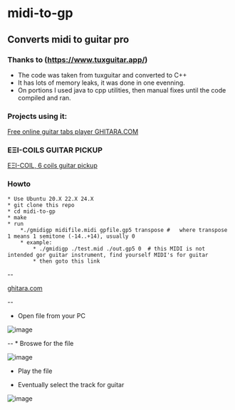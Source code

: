 # midi-to-gp
## Converts midi to guitar pro
### Thanks to (https://www.tuxguitar.app/)

* The code was taken from tuxguitar and converted to C++
* It has lots of memory leaks, it was done in one evenning.
* On portions I used java to cpp utilities, then manual fixes until the code compiled and ran.

### Projects using it:
[Free online guitar tabs player GHITARA.COM ](https://ghitara.com)


### ΕΞΙ-COILS GUITAR PICKUP
[ΕΞΙ-COIL, 6 coils guitar pickup](https://exicoil.from-ca.com/)



### Howto
    * Use Ubuntu 20.X 22.X 24.X
    * git clone this repo
    * cd midi-to-gp
    * make
    * run
        *./gmidigp midifile.midi gpfile.gp5 transpose #   where transpose 1 means 1 semitone (-14..+14), usually 0
        * example:
            * ./gmidigp ./test.mid ./out.gp5 0  # this MIDI is not intended gor guitar instrument, find yourself MIDI's for guitar
            * then goto this link 
--

[ghitara.com](https://ghitara.com/?play2=G/GuitarPlayerLicksAndLessons/GuitarPlayerLicksAndLessons-BeginersManual.gp4&)

--
   * Open file from your PC

![image](https://github.com/user-attachments/assets/e4009dba-8b6d-47f4-ad3a-c7bb2062f81d)

--
    * Broswe for the file

![image](https://github.com/user-attachments/assets/ffb24ca0-cbb1-48f9-ab8d-22c3bd4b5ea7)


   * Play the file

   * Eventually select the track for guitar

![image](https://github.com/user-attachments/assets/9862d0aa-eb55-40b2-9101-2d763dae4e2d)


         

        
